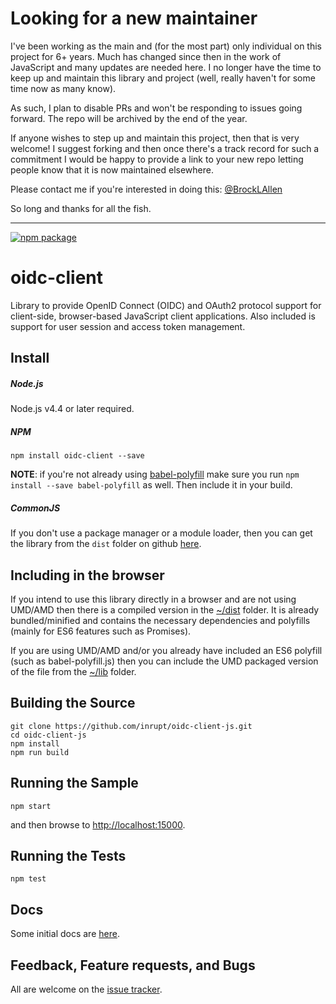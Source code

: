 # Looking for a new maintainer

I've been working as the main and (for the most part) only individual on this project for 6+ years. Much has changed since then in the work of JavaScript and many updates are needed here. I no longer have the time to keep up and maintain this library and project (well, really haven't for some time now as many know).

As such, I plan to disable PRs and won't be responding to issues going forward. The repo will be archived by the end of the year.

If anyone wishes to step up and maintain this project, then that is very welcome! I suggest forking and then once there's a track record for such a commitment I would be happy to provide a link to your new repo letting people know that it is now maintained elsewhere.

Please contact me if you're interested in doing this: [@BrockLAllen](https://twitter.com/BrockLAllen)

So long and thanks for all the fish.

--------------------------------------------------


[![npm package](https://badge.fury.io/js/oidc-client.svg)](https://www.npmjs.com/package/oidc-client)

# oidc-client

Library to provide OpenID Connect (OIDC) and OAuth2 protocol support for client-side, browser-based JavaScript client applications. 
Also included is support for user session and access token management.

## Install

##### Node.js

Node.js v4.4 or later required.

##### NPM

`npm install oidc-client --save`

**NOTE**: if you're not already using [babel-polyfill](https://www.npmjs.com/package/babel-polyfill) make sure you run
`npm install --save babel-polyfill` as well. Then include it in your build.

##### CommonJS
If you don't use a package manager or a module loader, then you can get the library from the `dist` folder on github [here](dist).

## Including in the browser

If you intend to use this library directly in a browser and are not using UMD/AMD then there is a compiled version in the [~/dist](dist) folder. 
It is already bundled/minified and contains the necessary dependencies and polyfills (mainly for ES6 features such as Promises).

If you are using UMD/AMD and/or you already have included an ES6 polyfill (such as babel-polyfill.js) then you can include the UMD packaged version of the file from the [~/lib](lib) folder.

## Building the Source

```
git clone https://github.com/inrupt/oidc-client-js.git
cd oidc-client-js
npm install
npm run build
```

## Running the Sample

`npm start`

and then browse to [http://localhost:15000](http://localhost:15000).

## Running the Tests

`npm test`

## Docs

Some initial docs are [here](https://github.com/IdentityModel/oidc-client-js/wiki).

## Feedback, Feature requests, and Bugs

All are welcome on the [issue tracker](https://github.com/inrupt/oidc-client-js/issues).
